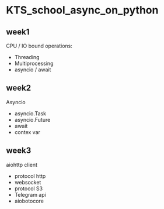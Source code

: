 # KTS_school_async_on_python

## week1
CPU / IO bound operations:     
- Threading 
- Multiprocessing
- asyncio / await

## week2
Asyncio     
- asyncio.Task
- asyncio.Future
- await
- contex var

## week3
aiohttp client       
- protocol http
- websocket
- protocol S3
- Telegram api
- aiobotocore
